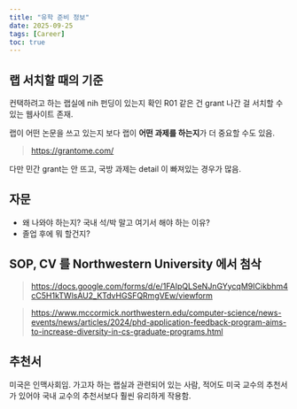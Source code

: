 ```yaml
---
title: "유학 준비 정보"
date: 2025-09-25
tags: [Career]
toc: true
---
```


## 랩 서치할 때의 기준
컨택하려고 하는 랩실에 nih 펀딩이 있는지 확인
R01 같은 건 grant 나간 걸 서치할 수 있는 웹사이트 존재.

랩이 어떤 논문을 쓰고 있는지 보다 랩이 **어떤 과제를 하는지**가 더 중요할 수도 있음.

> https://grantome.com/


다만 민간 grant는 안 뜨고, 국방 과제는 detail 이 빠져있는 경우가 많음.

## 자문
- 왜 나와야 하는지? 국내 석/박 말고 여기서 해야 하는 이유? 
- 졸업 후에 뭐 할건지?

## SOP, CV 를 Northwestern University 에서 첨삭
> https://docs.google.com/forms/d/e/1FAIpQLSeNJnGYycqM9ICikbhm4cC5H1kTWlsAU2_KTdvHGSFQRmgVEw/viewform


> https://www.mccormick.northwestern.edu/computer-science/news-events/news/articles/2024/phd-application-feedback-program-aims-to-increase-diversity-in-cs-graduate-programs.html

## 추천서
미국은 인맥사회임. 가고자 하는 랩실과 관련되어 있는 사람, 적어도 미국 교수의 추천서가 있어야 국내 교수의 추천서보다 훨씬 유리하게 작용함.